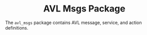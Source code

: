<div align="center">

# AVL Msgs Package
</div>

The `avl_msgs` package contains AVL message, service, and action definitions.
